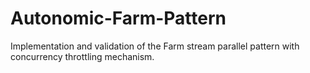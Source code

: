 # Autonomic-Farm-Pattern
Implementation and validation of the Farm stream parallel pattern with concurrency throttling mechanism.
